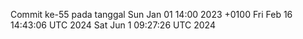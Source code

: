 Commit ke-55 pada tanggal Sun Jan 01 14:00 2023 +0100
Fri Feb 16 14:43:06 UTC 2024
Sat Jun  1 09:27:26 UTC 2024

